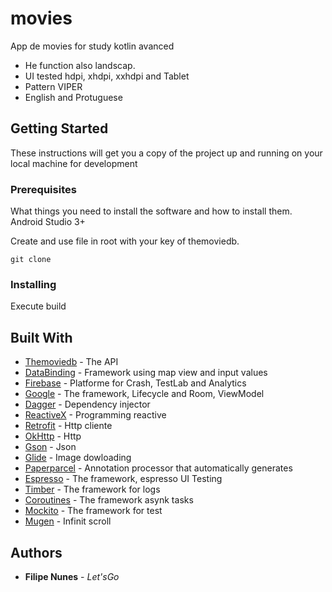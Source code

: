 # movies
App de movies for study kotlin avanced
- He function also landscap.
- UI tested hdpi, xhdpi, xxhdpi and Tablet
- Pattern VIPER
- English and Protuguese

## Getting Started

These instructions will get you a copy of the project up and running on your local machine for development

### Prerequisites

What things you need to install the software and how to install them.
Android Studio 3+

Create and use file in root with your key of themoviedb.

```
git clone
```

### Installing


Execute build


## Built With

* [Themoviedb](https://developers.themoviedb.org) - The API
* [DataBinding](https://google.com) - Framework using map view and input values
* [Firebase](http://firebase.com/) - Platforme for Crash, TestLab and Analytics
* [Google](https://google.com) - The framework, Lifecycle and Room, ViewModel
* [Dagger](http://square.github.io/dagger/) - Dependency injector
* [ReactiveX](https://github.com/ReactiveX/) - Programming reactive
* [Retrofit](http://square.github.io/retrofit/) - Http cliente
* [OkHttp](http://square.github.io/okhttp/) - Http
* [Gson](https://github.com/google/gson/) - Json
* [Glide](https://github.com/bumptech/glide) - Image dowloading
* [Paperparcel](https://github.com/grandstaish/paperparcel) - Annotation processor that automatically generates
* [Espresso](https://google.com) - The framework, espresso UI Testing
* [Timber](https://github.com/JakeWharton/timber) - The framework for logs
* [Coroutines](https://kotlinlang.org/docs/reference/coroutines.html) - The framework asynk tasks
* [Mockito](https://github.com/mockito/mockito) - The framework for test
* [Mugen](https://github.com/vinaysshenoy/mugeno) - Infinit scroll

## Authors

* **Filipe Nunes** - *Let'sGo*
